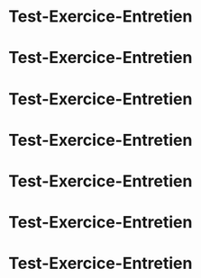 # Test-Exercice-Entretien
# Test-Exercice-Entretien
# Test-Exercice-Entretien
# Test-Exercice-Entretien
# Test-Exercice-Entretien
# Test-Exercice-Entretien
# Test-Exercice-Entretien
